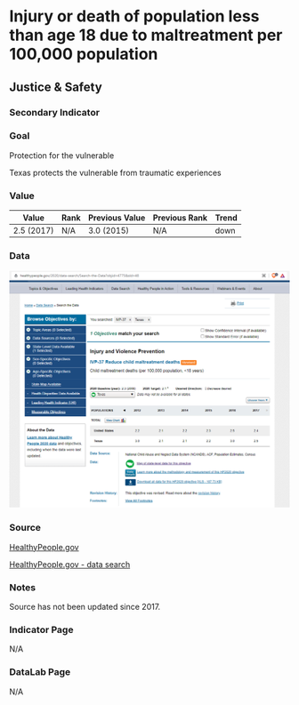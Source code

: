 # Injury or death of population less than age 18 due to maltreatment per 100,000 population

## Justice & Safety

### Secondary Indicator

### **Goal**

Protection for the vulnerable

Texas protects the vulnerable from traumatic experiences

### Value

|  Value      | Rank        | Previous Value | Previous Rank | Trend | 
| ----------- | ----------- | ----------- | ----------- | -----------|
|  2.5 (2017)     | N/A         |   3.0 (2015)       | N/A         |   down       | 

### Data

![dsd](./maltreatment.PNG)

### Source

[HealthyPeople.gov](https://www.healthypeople.gov/2020/data/map/4775?year=2017)

[HealthyPeople.gov - data search](https://www.healthypeople.gov/2020/data-search/Search-the-Data?objid=4775&sld=48)

### Notes

Source has not been updated since 2017.


### Indicator Page

N/A

### DataLab Page

N/A

